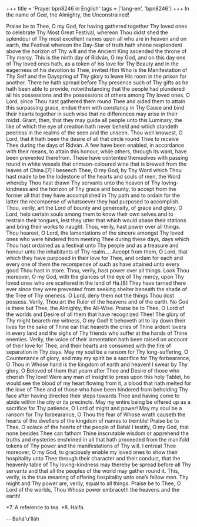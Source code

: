 +++
title = 'Prayer bpn8246 in English'
tags = ['lang-en', 'bpn8246']
+++
In the name of God, the Almighty, the Unconstrained!

Praise be to Thee, O my God, for having gathered together Thy loved ones to celebrate Thy Most Great Festival, whereon Thou didst shed the splendour of Thy most excellent names upon all who are in heaven and on earth, the Festival whereon the Day-Star of truth hath shone resplendent above the horizon of Thy will and the Ancient King ascended the throne of Thy mercy.
This is the ninth day of Ridván, O my God, and on this day one of Thy loved ones hath, as a token of his love for Thy Beauty and in the eagerness of his devotion to Thee, invited Him Who is the Manifestation of Thy Self and the Dayspring of Thy glory to leave His room in the prison for another. There he hath spread before Thy presence such of Thy gifts as he hath been able to provide, notwithstanding that the people had plundered all his possessions and the possessions of others among Thy loved ones. O Lord, since Thou hast gathered them round Thee and aided them to attain this surpassing grace, endue them with constancy in Thy Cause and bind their hearts together in such wise that no differences may arise in their midst. Grant, then, that they may guide all people unto this Luminary, the like of which the eye of creation hath never beheld and which standeth peerless in the realms of the seen and the unseen.
Thou well knowest, O Lord, that it hath been the desire of all that circle round Thee to receive Thee during the days of Ridván. A few have been enabled, in accordance with their means, to attain this honour, while others, through its want, have been prevented therefrom. These have contented themselves with passing round in white vessels that crimson-coloured wine that is brewed from the leaves of China.[7] I beseech Thee, O my God, by Thy Word which Thou hast made to be the lodestone of the hearts and souls of men, the Word whereby Thou hast drawn Thy servants unto the heaven of Thy loving-kindness and the horizon of Thy grace and bounty, to accept from the former all that they have accomplished in Thy path and to ordain for the latter the recompense of whatsoever they had purposed to accomplish. Thou, verily, art the Lord of bounty and generosity, of grace and glory. O Lord, help certain souls among them to know their own selves and to restrain their tongues, lest they utter that which would abase their stations and bring their works to naught. Thou, verily, hast power over all things.
Thou hearest, O Lord, the lamentations of the sincere amongst Thy loved ones who were hindered from meeting Thee during these days, days which Thou hast ordained as a festival unto Thy people and as a treasure and honour unto the inhabitants of Thy realm.… Accept from them, O Lord, that which they have purposed in their love for Thee, and ordain for each and every one of them the recompense of such as have attained unto every good Thou hast in store. Thou, verily, hast power over all things.
Look Thou moreover, O my God, with the glances of the eye of Thy mercy, upon Thy loved ones who are scattered in the land of Há.[8] They have tarried there ever since they were prevented from seeking shelter beneath the shade of the Tree of Thy oneness. O Lord, deny them not the things Thou dost possess. Verily, Thou art the Ruler of the heavens and of the earth. No God is there but Thee, the Almighty, the All-Wise. Praise be to Thee, O Lord of the worlds and Desire of all them that have recognized Thee!
The glory of Thy might beareth me witness, O my God! It behoveth all to lay down their lives for the sake of Thine ear that heareth the cries of Thine ardent lovers in every land and the sighs of Thy friends who suffer at the hands of Thine enemies. Verily, the voice of their lamentation hath been raised on account of their love for Thee, and their hearts are consumed with the fire of separation in Thy days. May my soul be a ransom for Thy long-suffering, O Countenance of glory, and may my spirit be a sacrifice for Thy forbearance, O Thou in Whose hand is the kingdom of earth and heaven!
I swear by Thy glory, O Beloved of them that yearn after Thee and Desire of those who cherish Thy love! Were any man of insight to press upon this holy Tablet, he would see the blood of my heart flowing from it, a blood that hath melted for the love of Thee and of those who have been hindered from beholding Thy face after having directed their steps towards Thee and having come to abide within the city or its precincts. May my entire being be offered up as a sacrifice for Thy patience, O Lord of might and power! May my soul be a ransom for Thy forbearance, O Thou the fear of Whose wrath causeth the hearts of the dwellers of the kingdom of names to tremble!
Praise be to Thee, O solace of the hearts of the people of Bahá! I testify, O my God, that none besides Thee can fathom Thine inscrutable wisdom or apprehend the truths and mysteries enshrined in all that hath proceeded from the manifold tokens of Thy power and the manifestations of Thy will. I entreat Thee moreover, O my God, to graciously enable my loved ones to show their hospitality unto Thee through their character and their conduct, that the heavenly table of Thy loving-kindness may thereby be spread before all Thy servants and that all the peoples of the world may gather round it. This, verily, is the true meaning of offering hospitality unto one’s fellow men. Thy might and Thy power are, verily, equal to all things. Praise be to Thee, O Lord of the worlds, Thou Whose power embraceth the heavens and the earth!

*7. A reference to tea.
*8. Haifa.

-- Bahá'u'lláh
